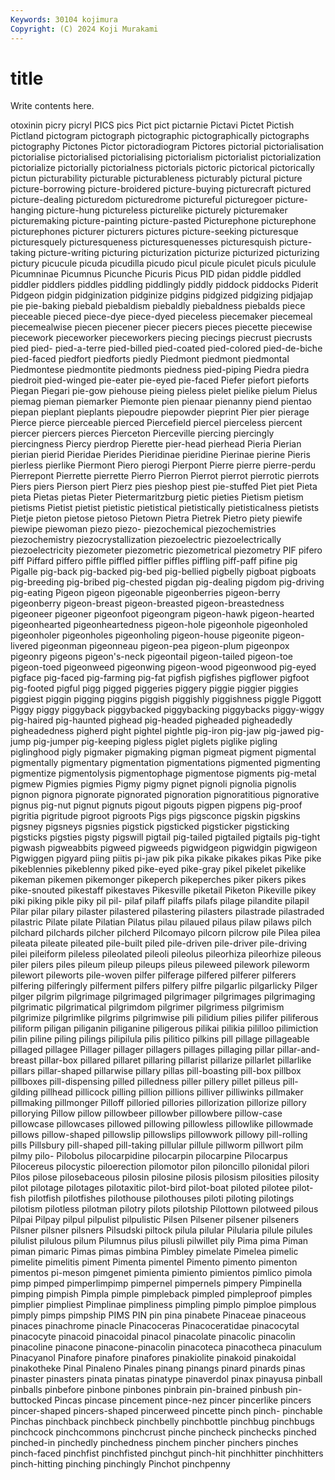 ```yaml
---
Keywords: 30104 kojimura
Copyright: (C) 2024 Koji Murakami
---
```


# title

Write contents here.



otoxinin picry picryl PICS
pics Pict pict pictarnie Pictavi Pictet Pictish Pictland pictogram pictograph
pictographic pictographically pictographs pictography Pictones Pictor pictoradiogram Pictores pictorial pictorialisation
pictorialise pictorialised pictorialising pictorialism pictorialist pictorialization pictorialize pictorially pictorialness pictorials
pictoric pictorical pictorically pictun picturability picturable picturableness picturably pictural picture
picture-borrowing picture-broidered picture-buying picturecraft pictured picture-dealing picturedom picturedrome pictureful picturegoer
picture-hanging picture-hung pictureless picturelike picturely picturemaker picturemaking picture-painting picture-pasted Picturephone
picturephone picturephones picturer picturers pictures picture-seeking picturesque picturesquely picturesqueness picturesquenesses
picturesquish picture-taking picture-writing picturing picturization picturize picturized picturizing pictury picucule
picuda picudilla picudo picul picule piculet piculs piculule Picumninae Picumnus
Picunche Picuris Picus PID pidan piddle piddled piddler piddlers piddles
piddling piddlingly piddly piddock piddocks Piderit Pidgeon pidgin pidginization pidginize
pidgins pidgized pidgizing pidjajap pie pie-baking piebald piebaldism piebaldly piebaldness
piebalds piece pieceable pieced piece-dye piece-dyed pieceless piecemaker piecemeal piecemealwise
piecen piecener piecer piecers pieces piecette piecewise piecework pieceworker pieceworkers
piecing piecings piecrust piecrusts pied pied- pied-a-terre pied-billed pied-coated pied-colored
pied-de-biche pied-faced piedfort piedforts piedly Piedmont piedmont piedmontal Piedmontese piedmontite
piedmonts piedness pied-piping Piedra piedra piedroit pied-winged pie-eater pie-eyed pie-faced
Piefer piefort pieforts Piegan Piegari pie-gow piehouse pieing pieless pielet
pielike pielum Pielus piemag pieman piemarker Piemonte pien pienaar pienanny
piend pientao piepan pieplant pieplants piepoudre piepowder pieprint Pier pier
pierage Pierce pierce pierceable pierced Piercefield piercel pierceless piercent piercer
piercers pierces Pierceton Pierceville piercing piercingly piercingness Piercy pierdrop Pierette
pier-head pierhead Pieria Pierian pierian pierid Pieridae Pierides Pieridinae pieridine
Pierinae pierine Pieris pierless pierlike Piermont Piero pierogi Pierpont Pierre
pierre pierre-perdu Pierrepont Pierrette pierrette Pierro Pierron Pierrot pierrot pierrotic
pierrots Piers piers Pierson piert Pierz pies pieshop piest pie-stuffed
Piet piet Pieta pieta Pietas pietas Pieter Pietermaritzburg pietic pieties
Pietism pietism pietisms Pietist pietist pietistic pietistical pietistically pietisticalness pietists
Pietje pieton pietose pietoso Pietown Pietra Pietrek Pietro piety piewife
piewipe piewoman piezo piezo- piezochemical piezochemistries piezochemistry piezocrystallization piezoelectric piezoelectrically
piezoelectricity piezometer piezometric piezometrical piezometry PIF pifero piff Piffard piffero
piffle piffled piffler piffles piffling piff-paff pifine pig Pigalle pig-back
pig-backed pig-bed pig-bellied pigbelly pigboat pigboats pig-breeding pig-bribed pig-chested pigdan
pig-dealing pigdom pig-driving pig-eating Pigeon pigeon pigeonable pigeonberries pigeon-berry pigeonberry
pigeon-breast pigeon-breasted pigeon-breastedness pigeoneer pigeoner pigeonfoot pigeongram pigeon-hawk pigeon-hearted pigeonhearted
pigeonheartedness pigeon-hole pigeonhole pigeonholed pigeonholer pigeonholes pigeonholing pigeon-house pigeonite pigeon-livered
pigeonman pigeonneau pigeon-pea pigeon-plum pigeonpox pigeonry pigeons pigeon's-neck pigeontail pigeon-tailed
pigeon-toe pigeon-toed pigeonweed pigeonwing pigeon-wood pigeonwood pig-eyed pigface pig-faced pig-farming
pig-fat pigfish pigfishes pigflower pigfoot pig-footed pigful pigg pigged piggeries
piggery piggie piggier piggies piggiest piggin pigging piggins piggish piggishly
piggishness piggle Piggott Piggy piggy piggyback piggybacked piggybacking piggybacks piggy-wiggy
pig-haired pig-haunted pighead pig-headed pigheaded pigheadedly pigheadedness pigherd pight pightel
pightle pig-iron pig-jaw pig-jawed pig-jump pig-jumper pig-keeping pigless piglet piglets
piglike pigling piglinghood pigly pigmaker pigmaking pigman pigmeat pigment pigmental
pigmentally pigmentary pigmentation pigmentations pigmented pigmenting pigmentize pigmentolysis pigmentophage pigmentose
pigments pig-metal pigmew Pigmies pigmies Pigmy pigmy pignet pignoli pignolia
pignolis pignon pignora pignorate pignorated pignoration pignoratitious pignorative pignus pig-nut
pignut pignuts pigout pigouts pigpen pigpens pig-proof pigritia pigritude pigroot
pigroots Pigs pigs pigsconce pigskin pigskins pigsney pigsneys pigsnies pigstick
pigsticked pigsticker pigsticking pigsticks pigsties pigsty pigswill pigtail pig-tailed pigtailed
pigtails pig-tight pigwash pigweabbits pigweed pigweeds pigwidgeon pigwidgin pigwigeon Pigwiggen
pigyard piing piitis pi-jaw pik pika pikake pikakes pikas Pike
pike pikeblennies pikeblenny piked pike-eyed pike-gray pikel pikelet pikelike pikeman
pikemen pikemonger pikeperch pikeperches piker pikers pikes pike-snouted pikestaff pikestaves
Pikesville piketail Piketon Pikeville pikey piki piking pikle piky pil
pil- pilaf pilaff pilaffs pilafs pilage pilandite pilapil Pilar pilar
pilary pilaster pilastered pilastering pilasters pilastrade pilastraded pilastric Pilate pilate
Pilatian Pilatus pilau pilaued pilaus pilaw pilaws pilch pilchard pilchards
pilcher pilcherd Pilcomayo pilcorn pilcrow pile Pilea pilea pileata pileate
pileated pile-built piled pile-driven pile-driver pile-driving pilei pileiform pileless pileolated
pileoli pileolus pileorhiza pileorhize pileous piler pilers piles pileum pileup
pileups pileus pileweed pilework pileworm pilewort pileworts pile-woven pilfer pilferage
pilfered pilferer pilferers pilfering pilferingly pilferment pilfers pilfery pilfre pilgarlic
pilgarlicky Pilger pilger pilgrim pilgrimage pilgrimaged pilgrimager pilgrimages pilgrimaging pilgrimatic
pilgrimatical pilgrimdom pilgrimer pilgrimess pilgrimism pilgrimize pilgrimlike pilgrims pilgrimwise pili
pilidium pilies pilifer piliferous piliform piligan piliganin piliganine piligerous pilikai
pilikia pililloo pilimiction pilin piline piling pilings pilipilula pilis pilitico
pilkins pill pillage pillageable pillaged pillagee Pillager pillager pillagers pillages
pillaging pillar pillar-and-breast pillar-box pillared pillaret pillaring pillarist pillarize pillarlet
pillarlike pillars pillar-shaped pillarwise pillary pillas pill-boasting pill-box pillbox pillboxes
pill-dispensing pilled pilledness piller pillery pillet pilleus pill-gilding pillhead pillicock
pilling pillion pillions pilliver pilliwinks pillmaker pillmaking pillmonger Pilloff pilloried
pillories pillorization pillorize pillory pillorying Pillow pillow pillowbeer pillowber pillowbere
pillow-case pillowcase pillowcases pillowed pillowing pillowless pillowlike pillowmade pillows pillow-shaped
pillowslip pillowslips pillowwork pillowy pill-rolling pills Pillsbury pill-shaped pill-taking pillular
pillule pillworm pillwort pilm pilmy pilo- Pilobolus pilocarpidine pilocarpin pilocarpine
Pilocarpus Pilocereus pilocystic piloerection pilomotor pilon piloncillo pilonidal pilori Pilos
pilose pilosebaceous pilosin pilosine pilosis pilosism pilosities pilosity pilot pilotage
pilotages pilotaxitic pilot-bird pilot-boat piloted pilotee pilot-fish pilotfish pilotfishes pilothouse
pilothouses piloti piloting pilotings pilotism pilotless pilotman pilotry pilots pilotship
Pilottown pilotweed pilous Pilpai Pilpay pilpul pilpulist pilpulistic Pilsen Pilsener
pilsener pilseners Pilsner pilsner pilsners Pilsudski piltock pilula pilular Pilularia
pilule pilules pilulist pilulous pilum Pilumnus pilus pilusli pilwillet pily
Pima pima Piman piman pimaric Pimas pimas pimbina Pimbley pimelate
Pimelea pimelic pimelite pimelitis piment Pimenta pimentel Pimento pimento pimenton
pimentos pi-meson pimgenet pimienta pimiento pimientos pimlico pimola pimp pimped
pimperlimpimp pimpernel pimpernels pimpery Pimpinella pimping pimpish Pimpla pimple pimpleback
pimpled pimpleproof pimples pimplier pimpliest Pimplinae pimpliness pimpling pimplo pimploe
pimplous pimply pimps pimpship PIMS PIN pin pina pinabete Pinaceae
pinaceous pinaces pinachrome pinacle Pinacoceras Pinacoceratidae pinacocytal pinacocyte pinacoid pinacoidal
pinacol pinacolate pinacolic pinacolin pinacoline pinacone pinacone-pinacolin pinacoteca pinacotheca pinaculum
Pinacyanol Pinafore pinafore pinafores pinakiolite pinakoid pinakoidal pinakotheke Pinal Pinaleno
Pinales pinang pinangs pinard pinards pinas pinaster pinasters pinata pinatas
pinatype pinaverdol pinax pinayusa pinball pinballs pinbefore pinbone pinbones pinbrain
pin-brained pinbush pin-buttocked Pincas pincase pincement pince-nez pincer pincerlike pincers
pincer-shaped pincers-shaped pincerweed pincette pinch pinch- pinchable Pinchas pinchback pinchbeck
pinchbelly pinchbottle pinchbug pinchbugs pinchcock pinchcommons pinchcrust pinche pincheck pinchecks
pinched pinched-in pinchedly pinchedness pinchem pincher pinchers pinches pinch-faced pinchfist
pinchfisted pinchgut pinch-hit pinchhitter pinchhitters pinch-hitting pinching pinchingly Pinchot pinchpenny

